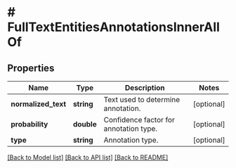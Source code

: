 # # FullTextEntitiesAnnotationsInnerAllOf

## Properties

Name | Type | Description | Notes
------------ | ------------- | ------------- | -------------
**normalized_text** | **string** | Text used to determine annotation. | [optional]
**probability** | **double** | Confidence factor for annotation type. | [optional]
**type** | **string** | Annotation type. | [optional]

[[Back to Model list]](../../README.md#models) [[Back to API list]](../../README.md#endpoints) [[Back to README]](../../README.md)
